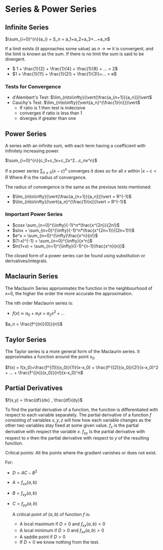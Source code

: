 # Series & Power Series



## Infinite Series

$\sum_{i=0}^{n}{a_i} = S_n = a_1+a_2+a_3+...+a_n$

If a limit exists (it approaches some value) as $n \to \infty$ it is convergent, and the limit is known as the sum. If there is no limit the sum is said to be divergent.

* $ 1 + \frac{1}{2} + \frac{1}{4} + \frac{1}{8} + ... = 2$
* $1 + \frac{1}{1!} + \frac{1}{2!} + \frac{1}{3!}+... = e$

### Tests for Convergence

* d'Alembert's Test: $\lim_{n\to\infty}{\vert{\frac{a_{n+1}}{a_n}}}\vert$
* Cauchy's Test: $\lim_{n\to\infty}{\vert{a_n}^{\frac{1}{n}}}\vert$
  * If ratio is 1 then test is indecisive 
  * converges if ratio is less than 1
  * diverges if greater than one

## Power Series

A series with an infinite sum, with each term having a coefficient with infinitely increasing power.

$\sum_{i=0}^{n}{c_0+c_1x+c_2x^2...c_nx^n}$

If a power series $\sum_{n\ge0}{(x-c)^n}$ converges it does so for all $x$ within $\vert{x-c}< R$ Where $R$ is the radius of convergence.

The radius of convergence is the same as the previous tests mentioned:

* $\lim_{n\to\infty}{\vert{\frac{a_{n+1}}{a_n}}}\vert = R^{-1}$
* $\lim_{n\to\infty}{\vert{a_n}^{\frac{1}{n}}}\vert = R^{-1}$

### Important Power Series

* $cosx \sum_{n=0}^{\infty}{-1}^n*\frac{x^{2n}}{2n!}$ 
* $sinx = \sum_{n=0}^{\infty}{-1}^n*\frac{x^{2n+1}}{(2n+1)!}$
* $e^x = \sum_{n=0}^{\infty}\frac{x^n}{n!}$
* $(1-x)^{-1} = \sum_{n=0}^{\infty}{x^n}$
* $ln(1+x) = \sum_{n=1}^{\infty}{(-1)^{n-1}\frac{x^n}{n}}$

The closed form of a power series can be found using substitution or derivatives/integrals.

## Maclaurin Series

The Maclaurin Series approximates the function in the neighbourhood of x=0, the higher the order the more accurate the approximation.

The nth order Maclaurin series is:

* $f(x) \approx a_0+a_1x+a_2x^2+...$ 

$a_n = \frac{f^{(n)}(0)}{n!}$

## Taylor Series

The Taylor series is a more general form of the Maclaurin series. It approximates a function around the point $x_0$.

$f(x) = f(x_0)+\frac{f^{(1)}(x_0)}{1!}(x-x_0) + \frac{f^{(2)}(x_0)}{2!}(x-x_0)^2 + ... + \frac{f^{(n)}(x_0)}{n!}(x-x_0)^n$ 

## Partial Derivatives

$f(x,y) = \frac{df}{dx} , \frac{df}{dy}$ 

To find the partial derivative of a function, the function is differentiated with respect to each variable separately. The partial derivative of a function $f$ consisting of variables $x, y, z$ will how how each variable changes as the other two variables stay fixed at some given value. $f_x$ is the partial derivative with respect the variable $x$. $f_{xy}$ Is the partial derivative with respect to $x$ then the partial derivative with respect to $y$ of the resulting function.

Critical points: All the points where the gradient vanishes or does not exist. 

For:

* $D = AC -B^2$

* $A = f_{xx}(a,b)$

* $B = f_{xy}(a,b)$

* $C = f_{yy}(a,b)$

  A critical point of $(a,b)$ of function $f$ is:

  * A local maximum if $D > 0$ and $f_{xx}(a,b) < 0$
  * A local minimum if $D > 0$ and $f_{xx}(a,b) > 0$
  * A saddle point if $D > 0$ 
  * If $D=0$ we know nothing from the test.